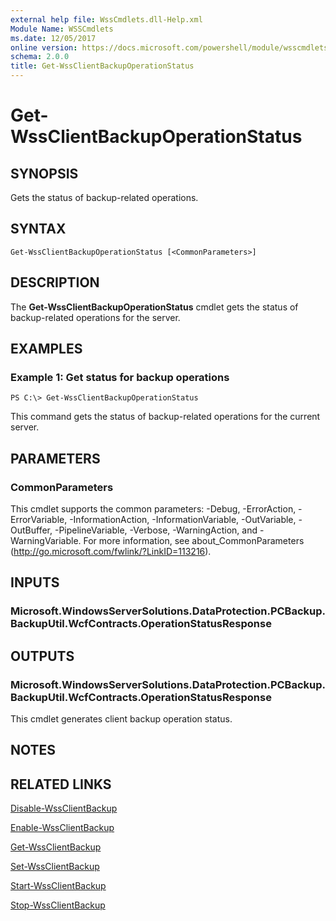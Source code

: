 ```yaml
---
external help file: WssCmdlets.dll-Help.xml
Module Name: WSSCmdlets
ms.date: 12/05/2017
online version: https://docs.microsoft.com/powershell/module/wsscmdlets/get-wssclientbackupoperationstatus?view=windowsserver2012r2-ps&wt.mc_id=ps-gethelp
schema: 2.0.0
title: Get-WssClientBackupOperationStatus
---
```


# Get-WssClientBackupOperationStatus

## SYNOPSIS
Gets the status of backup-related operations.

## SYNTAX

```
Get-WssClientBackupOperationStatus [<CommonParameters>]
```

## DESCRIPTION
The **Get-WssClientBackupOperationStatus** cmdlet gets the status of backup-related operations for the server.

## EXAMPLES

### Example 1: Get status for backup operations
```
PS C:\> Get-WssClientBackupOperationStatus
```

This command gets the status of backup-related operations for the current server.

## PARAMETERS

### CommonParameters
This cmdlet supports the common parameters: -Debug, -ErrorAction, -ErrorVariable, -InformationAction, -InformationVariable, -OutVariable, -OutBuffer, -PipelineVariable, -Verbose, -WarningAction, and -WarningVariable. For more information, see about_CommonParameters (http://go.microsoft.com/fwlink/?LinkID=113216).

## INPUTS

### Microsoft.WindowsServerSolutions.DataProtection.PCBackup.BackupUtil.WcfContracts.OperationStatusResponse

## OUTPUTS

### Microsoft.WindowsServerSolutions.DataProtection.PCBackup.BackupUtil.WcfContracts.OperationStatusResponse
This cmdlet generates client backup operation status.

## NOTES

## RELATED LINKS

[Disable-WssClientBackup](./Disable-WssClientBackup.md)

[Enable-WssClientBackup](./Enable-WssClientBackup.md)

[Get-WssClientBackup](./Get-WssClientBackup.md)

[Set-WssClientBackup](./Set-WssClientBackup.md)

[Start-WssClientBackup](./Start-WssClientBackup.md)

[Stop-WssClientBackup](./Stop-WssClientBackup.md)

